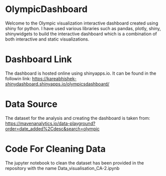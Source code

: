 # OlympicDashboard

Welcome to the Olympic visualization interactive dashboard created using shiny for python. I have used various libraries such as pandas, plotly, shiny, shinywidgets to build the interactive dashboard which is a combination of both interactive and static visualizations. 

# Dashboard Link

The dashboard is hosted online using shinyapps.io. It can be found in the followin link:
https://kareabhishek-shinydashboard.shinyapps.io/olympicsdashboard/

# Data Source
The dataset for the analysis and creating the dashboard is taken from:
https://mavenanalytics.io/data-playground?order=date_added%2Cdesc&search=olympic

# Code For Cleaning Data
The jupyter notebook to clean the dataset has been provided in the repository with the name Data_visualisation_CA-2.ipynb
